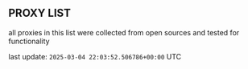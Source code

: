 ## PROXY LIST

all proxies in this list were collected from open sources and tested for functionality

last update: `2025-03-04 22:03:52.506786+00:00` UTC